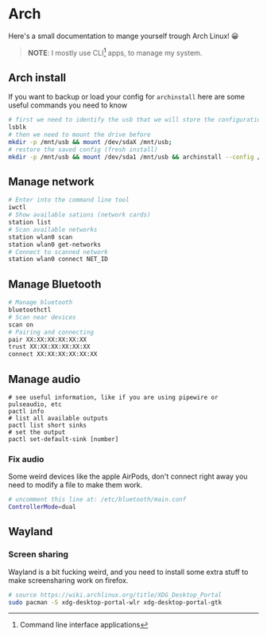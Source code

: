 # Arch

Here's a small documentation to mange yourself trough Arch Linux! 😀

> **NOTE**: I mostly use CLI[^1] apps, to manage my system.

## Arch install

If you want to backup or load your config for `archinstall` here are some useful commands you need to know

```bash
# first we need to identify the usb that we will store the configuration onto
lsblk
# then we need to mount the drive before
mkdir -p /mnt/usb && mount /dev/sdaX /mnt/usb;
# restore the saved config (fresh install)
mkdir -p /mnt/usb && mount /dev/sda1 /mnt/usb && archinstall --config /mnt/usb/user_configuration.json --creds /mnt/usb/user_credentials.json;
```

## Manage network

```bash
# Enter into the command line tool
iwctl
# Show available sations (network cards)
station list
# Scan available networks
station wlan0 scan
station wlan0 get-networks
# Connect to scanned network
station wlan0 connect NET_ID
```

## Manage Bluetooth

```bash
# Manage bluetooth
bluetoothctl
# Scan near devices
scan on
# Pairing and connecting
pair XX:XX:XX:XX:XX:XX
trust XX:XX:XX:XX:XX:XX
connect XX:XX:XX:XX:XX:XX
```

## Manage audio

```
# see useful information, like if you are using pipewire or pulseaudio, etc
pactl info
# list all available outputs
pactl list short sinks
# set the output
pactl set-default-sink [number]
```

### Fix audio

Some weird devices like the apple AirPods, don't connect right away you need to modify a file to make them work.

```bash
# uncomment this line at: /etc/bluetooth/main.conf
ControllerMode=dual
```

## Wayland

### Screen sharing

Wayland is a bit fucking weird, and you need to install some extra stuff to make screensharing work on firefox.

```bash
# source https://wiki.archlinux.org/title/XDG_Desktop_Portal
sudo pacman -S xdg-desktop-portal-wlr xdg-desktop-portal-gtk
```


[^1]: Command line interface applications
